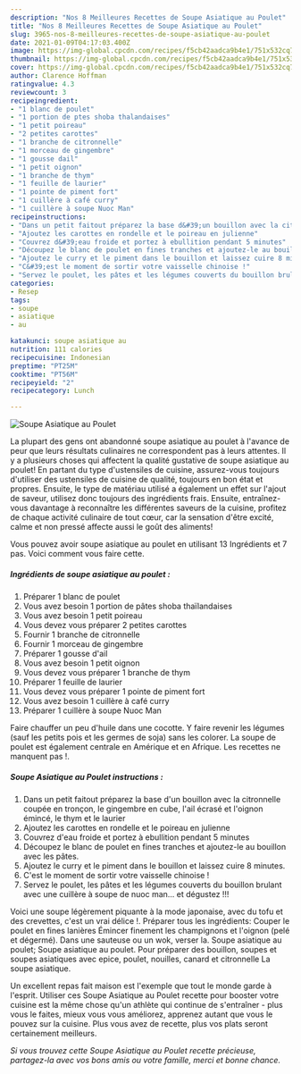 ```yaml
---
description: "Nos 8 Meilleures Recettes de Soupe Asiatique au Poulet"
title: "Nos 8 Meilleures Recettes de Soupe Asiatique au Poulet"
slug: 3965-nos-8-meilleures-recettes-de-soupe-asiatique-au-poulet
date: 2021-01-09T04:17:03.400Z
image: https://img-global.cpcdn.com/recipes/f5cb42aadca9b4e1/751x532cq70/soupe-asiatique-au-poulet-photo-principale-de-la-recette.jpg
thumbnail: https://img-global.cpcdn.com/recipes/f5cb42aadca9b4e1/751x532cq70/soupe-asiatique-au-poulet-photo-principale-de-la-recette.jpg
cover: https://img-global.cpcdn.com/recipes/f5cb42aadca9b4e1/751x532cq70/soupe-asiatique-au-poulet-photo-principale-de-la-recette.jpg
author: Clarence Hoffman
ratingvalue: 4.3
reviewcount: 3
recipeingredient:
- "1 blanc de poulet"
- "1 portion de ptes shoba thalandaises"
- "1 petit poireau"
- "2 petites carottes"
- "1 branche de citronnelle"
- "1 morceau de gingembre"
- "1 gousse dail"
- "1 petit oignon"
- "1 branche de thym"
- "1 feuille de laurier"
- "1 pointe de piment fort"
- "1 cuillère à café curry"
- "1 cuillère à soupe Nuoc Man"
recipeinstructions:
- "Dans un petit faitout préparez la base d&#39;un bouillon avec la citronnelle coupée en tronçon, le gingembre en cube, l&#39;ail écrasé et l&#39;oignon émincé, le thym et le laurier"
- "Ajoutez les carottes en rondelle et le poireau en julienne"
- "Couvrez d&#39;eau froide et portez à ebullition pendant 5 minutes"
- "Découpez le blanc de poulet en fines tranches et ajoutez-le au bouillon avec les pâtes."
- "Ajoutez le curry et le piment dans le bouillon et laissez cuire 8 minutes."
- "C&#39;est le moment de sortir votre vaisselle chinoise !"
- "Servez le poulet, les pâtes et les légumes couverts du bouillon brulant avec une cuillère à soupe de nuoc man... et dégustez !!!"
categories:
- Resep
tags:
- soupe
- asiatique
- au

katakunci: soupe asiatique au 
nutrition: 111 calories
recipecuisine: Indonesian
preptime: "PT25M"
cooktime: "PT56M"
recipeyield: "2"
recipecategory: Lunch

---
```



![Soupe Asiatique au Poulet](https://img-global.cpcdn.com/recipes/f5cb42aadca9b4e1/751x532cq70/soupe-asiatique-au-poulet-photo-principale-de-la-recette.jpg)

La plupart des gens ont abandonné soupe asiatique au poulet à l'avance de peur que leurs résultats culinaires ne correspondent pas à leurs attentes. Il y a plusieurs choses qui affectent la qualité gustative de soupe asiatique au poulet! En partant du type d'ustensiles de cuisine, assurez-vous toujours d'utiliser des ustensiles de cuisine de qualité, toujours en bon état et propres. Ensuite, le type de matériau utilisé a également un effet sur l'ajout de saveur, utilisez donc toujours des ingrédients frais. Ensuite, entraînez-vous davantage à reconnaître les différentes saveurs de la cuisine, profitez de chaque activité culinaire de tout cœur, car la sensation d'être excité, calme et non pressé affecte aussi le goût des aliments!

<!--inarticleads1-->

Vous pouvez avoir soupe asiatique au poulet en utilisant 13 Ingrédients et 7 pas. Voici comment vous faire cette.

##### Ingrédients de soupe asiatique au poulet :

1. Préparer 1 blanc de poulet
1. Vous avez besoin 1 portion de pâtes shoba thaïlandaises
1. Vous avez besoin 1 petit poireau
1. Vous devez vous préparer 2 petites carottes
1. Fournir 1 branche de citronnelle
1. Fournir 1 morceau de gingembre
1. Préparer 1 gousse d&#39;ail
1. Vous avez besoin 1 petit oignon
1. Vous devez vous préparer 1 branche de thym
1. Préparer 1 feuille de laurier
1. Vous devez vous préparer 1 pointe de piment fort
1. Vous avez besoin 1 cuillère à café curry
1. Préparer 1 cuillère à soupe Nuoc Man


Faire chauffer un peu d&#39;huile dans une cocotte. Y faire revenir les légumes (sauf les petits pois et les germes de soja) sans les colorer. La soupe de poulet est également centrale en Amérique et en Afrique. Les recettes ne manquent pas !. 

<!--inarticleads2-->

##### Soupe Asiatique au Poulet instructions :

1. Dans un petit faitout préparez la base d&#39;un bouillon avec la citronnelle coupée en tronçon, le gingembre en cube, l&#39;ail écrasé et l&#39;oignon émincé, le thym et le laurier
1. Ajoutez les carottes en rondelle et le poireau en julienne
1. Couvrez d&#39;eau froide et portez à ebullition pendant 5 minutes
1. Découpez le blanc de poulet en fines tranches et ajoutez-le au bouillon avec les pâtes.
1. Ajoutez le curry et le piment dans le bouillon et laissez cuire 8 minutes.
1. C&#39;est le moment de sortir votre vaisselle chinoise !
1. Servez le poulet, les pâtes et les légumes couverts du bouillon brulant avec une cuillère à soupe de nuoc man... et dégustez !!!


Voici une soupe légèrement piquante à la mode japonaise, avec du tofu et des crevettes, c&#39;est un vrai délice !. Préparer tous les ingrédients: Couper le poulet en fines lanières Émincer finement les champignons et l&#39;oignon (pelé et dégermé). Dans une sauteuse ou un wok, verser la. Soupe asiatique au poulet; Soupe asiatique au poulet. Pour préparer des bouillon, soupes et soupes asiatiques avec epice, poulet, nouilles, canard et citronnelle La soupe asiatique. 

<!--inarticleads1-->

<p>
Un excellent repas fait maison est l'exemple que tout le monde garde à l'esprit. Utiliser ces Soupe Asiatique au Poulet recette pour booster votre cuisine est la même chose qu'un athlète qui continue de s'entraîner - plus vous le faites, mieux vous vous améliorez, apprenez autant que vous le pouvez sur la cuisine. Plus vous avez de recette, plus vos plats seront certainement meilleurs.
</p>

<p>
<i>Si vous trouvez cette Soupe Asiatique au Poulet recette précieuse, partagez-la avec vos bons amis ou votre famille, merci et bonne chance.</i>
</p>
